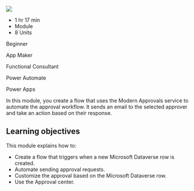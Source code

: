 ![](https://learn.microsoft.com/en-us/learn/achievements/integrate-power-apps-online-workshop.svg)

- 1 hr 17 min
- Module
- 8 Units

Beginner

App Maker

Functional Consultant

Power Automate

Power Apps

In this module, you create a flow that uses the Modern Approvals service to automate the approval workflow. It sends an email to the selected approver and take an action based on their response.

## Learning objectives

This module explains how to:

- Create a flow that triggers when a new Microsoft Dataverse row is created.
- Automate sending approval requests.
- Customize the approval based on the Microsoft Dataverse row.
- Use the Approval center.

